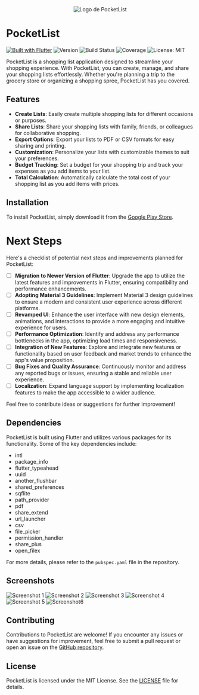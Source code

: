 <div align="center">
  <img src="https://github.com/neryad/shopapp/assets/20806101/6270767f-2a38-427c-ba61-c82b96de5063" alt="Logo de PocketList" >
</div>

# PocketList
[![Built with Flutter](https://img.shields.io/badge/Built_with-Flutter-blue.svg)](https://flutter.dev/)
![Version](https://img.shields.io/badge/Version-3.0.0-blue)
![Build Status](https://img.shields.io/badge/Build-Passing-brightgreen)
![Coverage](https://img.shields.io/badge/Coverage-90%25-brightgreen)
![License: MIT](https://img.shields.io/badge/License-MIT-yellow.svg)


PocketList is a shopping list application designed to streamline your shopping experience. With PocketList, you can create, manage, and share your shopping lists effortlessly. Whether you're planning a trip to the grocery store or organizing a shopping spree, PocketList has you covered.

## Features

- **Create Lists**: Easily create multiple shopping lists for different occasions or purposes.
- **Share Lists**: Share your shopping lists with family, friends, or colleagues for collaborative shopping.
- **Export Options**: Export your lists to PDF or CSV formats for easy sharing and printing.
- **Customization**: Personalize your lists with customizable themes to suit your preferences.
- **Budget Tracking**: Set a budget for your shopping trip and track your expenses as you add items to your list.
- **Total Calculation**: Automatically calculate the total cost of your shopping list as you add items with prices.

## Installation

To install PocketList, simply download it from the [Google Play Store](https://play.google.com/store/apps/details?id=com.neryad.PocketList).

# Next Steps

Here's a checklist of potential next steps and improvements planned for PocketList:

- [ ] **Migration to Newer Version of Flutter**: Upgrade the app to utilize the latest features and improvements in Flutter, ensuring compatibility and performance enhancements.
- [ ] **Adopting Material 3 Guidelines**: Implement Material 3 design guidelines to ensure a modern and consistent user experience across different platforms.
- [ ] **Revamped UI**: Enhance the user interface with new design elements, animations, and interactions to provide a more engaging and intuitive experience for users.
- [ ] **Performance Optimization**: Identify and address any performance bottlenecks in the app, optimizing load times and responsiveness.
- [ ] **Integration of New Features**: Explore and integrate new features or functionality based on user feedback and market trends to enhance the app's value proposition.
- [ ] **Bug Fixes and Quality Assurance**: Continuously monitor and address any reported bugs or issues, ensuring a stable and reliable user experience.
- [ ] **Localization**: Expand language support by implementing localization features to make the app accessible to a wider audience.

Feel free to contribute ideas or suggestions for further improvement!


## Dependencies

PocketList is built using Flutter and utilizes various packages for its functionality. Some of the key dependencies include:

- intl
- package_info
- flutter_typeahead
- uuid
- another_flushbar
- shared_preferences
- sqflite
- path_provider
- pdf
- share_extend
- url_launcher
- csv
- file_picker
- permission_handler
- share_plus
- open_filex

For more details, please refer to the `pubspec.yaml` file in the repository.

## Screenshots
![Screenshot 1](https://github.com/neryad/shopapp/assets/20806101/e26d9e2c-e078-43f5-8ce5-8ca1e15d61f2)
![Screenshot 2](https://github.com/neryad/shopapp/assets/20806101/118b1c11-b27a-42d7-a8d3-4108613f7ca7)
![Screenshot 3](https://github.com/neryad/shopapp/assets/20806101/4e2bccfe-e1a6-4c82-a776-cccc6bd55b1c)
![Screenshot 4](https://github.com/neryad/shopapp/assets/20806101/142afa61-8413-4d57-ad81-92c0c8316be5)
![Screenshot 5](https://github.com/neryad/shopapp/assets/20806101/1724e05e-1639-43ab-b5d7-a1e0398cbe7f)
![Screenshot6](https://github.com/neryad/shopapp/assets/20806101/1ed37b8d-273b-4325-a53e-416ab5ad6532)

## Contributing

Contributions to PocketList are welcome! If you encounter any issues or have suggestions for improvement, feel free to submit a pull request or open an issue on the [GitHub repository](https://github.com/neryad/shopapp).

## License

PocketList is licensed under the MIT License. See the [LICENSE](/LICENSE) file for details.

